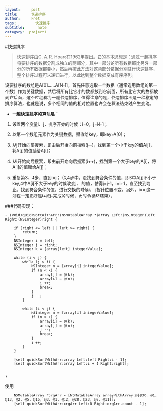 ```yaml
---
layout:     post
title:      快速排序
author:     Pret
tags:         快速排序
subtitle:      note
category:  project1
---
```


#快速排序
>快速排序由C. A. R. Hoare在1962年提出。它的基本思想是：通过一趟排序将要排序的数据分割成独立的两部分，其中一部分的所有数据都比另外一部分的所有数据都要小，然后再按此方法对这两部分数据分别进行快速排序，整个排序过程可以递归进行，以此达到整个数据变成有序序列。
>

设要排序的数组是A[0]……A[N-1]，首先任意选取一个数据（通常选用数组的第一个数）作为关键数据，然后将所有比它小的数都放到它前面，所有比它大的数都放到它后面，这个过程称为一趟快速排序。值得注意的是，快速排序不是一种稳定的排序算法，也就是说，多个相同的值的相对位置也许会在算法结束时产生变动。

* **一趟快速排序的算法是：**

1. 设置两个变量i、j，排序开始的时候：i=0，j=N-1；

2. 以第一个数组元素作为关键数据，赋值给key，即key=A[0]；

3. 从j开始向前搜索，即由后开始向前搜索(j--)，找到第一个小于key的值A[j]，将A[j]的值赋给A[i]；

4. 从i开始向后搜索，即由前开始向后搜索(i++)，找到第一个大于key的A[i]，将A[i]的值赋给A[j]；

5. 重复第3、4步，直到i=j； (3,4步中，没找到符合条件的值，即3中A[j]不小于key,4中A[i]不大于key的时候改变j、i的值，使得j=j-1，i=i+1，直至找到为止。找到符合条件的值，进行交换的时候i， j指针位置不变。另外，i==j这一过程一定正好是i+或j-完成的时候，此时令循环结束）。


###代码实现：
```
- (void)quickSortWithArr:(NSMutableArray *)array Left:(NSInteger)left Right:(NSInteger)right {
    
    if (right <= left || left >= right) {
        return;
    }
    NSInteger i = left;
    NSInteger j = right;
    NSInteger k = [array[left] integerValue];
    
    while (i < j) {
        while (j > i) {
            NSInteger n = [array[j] integerValue];
            if (n < k) {
                array[j] = @(k);
                array[i] = @(n);
                i ++;
                break;
            }
            j --;
        }
        
        while (i < j) {
            NSInteger n = [array[i] integerValue];
            if (n > k) {
                array[i] = @(k);
                array[j] = @(n);
                j --;
                break;
            }
            i ++;
        }
    }
    
    [self quickSortWithArr:array Left:left Right:i - 1];
    [self quickSortWithArr:array Left:i + 1 Right:right];
    
    
}

```
使用

```
	NSMutableArray *orgArr = [NSMutableArray arrayWithArray:@[@30, @1, @13, @2, @5, @15, @3, @1, @12, @28, @23, @7, @11]];
    [self quickSortWithArr:orgArr Left:0 Right:orgArr.count - 1];
```


